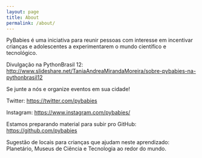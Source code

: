 ```yaml
---
layout: page
title: About
permalink: /about/
---
```


PyBabies é uma iniciativa para reunir pessoas com interesse em incentivar crianças e adolescentes a experimentarem o mundo científico e tecnológico.

Divulgação na PythonBrasil 12: http://www.slideshare.net/TaniaAndreaMirandaMoreira/sobre-pybabies-na-pythonbrasil12

Se junte a nós e organize eventos em sua cidade!

Twitter: https://twitter.com/pybabies

Instagram: https://www.instagram.com/pybabies/

Estamos preparando material para subir pro GitHub: https://github.com/pybabies

Sugestão de locais para crianças que ajudam neste aprendizado: Planetário, Museus de Ciência e Tecnologia ao redor do mundo.
